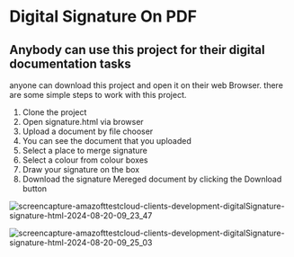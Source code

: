 <h1>Digital Signature On PDF</h1>
<h2>Anybody can use this project for their digital documentation tasks</h2>
anyone can download this project and open it on their web Browser. there are some simple steps to work with this project.

1. Clone the project
2. Open signature.html via browser
3. Upload a document by file chooser
4. You can see the document that you uploaded
5. Select a place to merge signature
6. Select a colour from colour boxes
7. Draw your signature on the box
8. Download the signature Mereged document by clicking the Download button


![screencapture-amazofttestcloud-clients-development-digitalSignature-signature-html-2024-08-20-09_23_47](https://github.com/user-attachments/assets/c80dbf51-b834-42e0-9f92-2fad9d5abb9f)

![screencapture-amazofttestcloud-clients-development-digitalSignature-signature-html-2024-08-20-09_25_03](https://github.com/user-attachments/assets/01042a82-562a-4026-bbe4-7b9e1b78b9c6)
